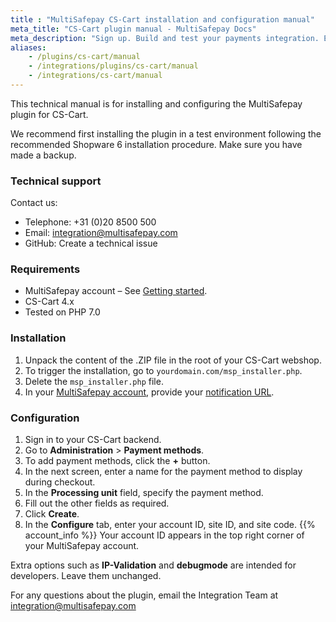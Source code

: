 ```yaml
---
title : "MultiSafepay CS-Cart installation and configuration manual"
meta_title: "CS-Cart plugin manual - MultiSafepay Docs"
meta_description: "Sign up. Build and test your payments integration. Explore our products and services. Use our API Reference, SDKs, and wrappers. Get support."
aliases:
    - /plugins/cs-cart/manual
    - /integrations/plugins/cs-cart/manual
    - /integrations/cs-cart/manual
---
```


This technical manual is for installing and configuring the MultiSafepay plugin for CS-Cart.

We recommend first installing the plugin in a test environment following the recommended Shopware 6 installation procedure. Make sure you have made a backup.

### Technical support
Contact us:

- Telephone: +31 (0)20 8500 500
- Email: <integration@multisafepay.com>
- GitHub: Create a technical issue

### Requirements
- MultiSafepay account – See [Getting started](/getting-started/).
- CS-Cart 4.x
- Tested on PHP 7.0

### Installation
 1. Unpack the content of the .ZIP file in the root of your CS-Cart webshop.
 2. To trigger the installation, go to `yourdomain.com/msp_installer.php`. 
 3. Delete the `msp_installer.php` file.
 4. In your [MultiSafepay account](https://merchant.multisafepay.com), provide your [notification URL](/tools/multisafepay-control/set-your-notification-url).

### Configuration
1. Sign in to your CS-Cart backend.
2. Go to **Administration** > **Payment methods**.
3. To add payment methods, click the **+** button.
4. In the next screen, enter a name for the payment method to display during checkout. 
5. In the **Processing unit** field, specify the payment method. 
6. Fill out the other fields as required.
7. Click **Create**.
8. In the **Configure** tab, enter your account ID, site ID, and site code. {{% account_info %}}
Your account ID appears in the top right corner of your MultiSafepay account.

Extra options such as **IP-Validation** and **debugmode** are intended for developers. Leave them unchanged.

For any questions about the plugin, email the Integration Team at <integration@multisafepay.com>
